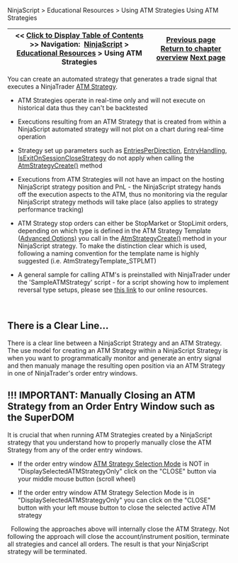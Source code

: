 ﻿
NinjaScript > Educational Resources > Using ATM Strategies
Using ATM Strategies

| << [Click to Display Table of Contents](using_atm_strategies.md) >> **Navigation:**     [NinjaScript](ninjascript.md) > [Educational Resources](educational_resources.md) > Using ATM Strategies | [Previous page](using_3rd_party_indicators.md) [Return to chapter overview](educational_resources.md) [Next page](using_bitmapimage_objects_with_buttons.md) |
| --- | --- |

You can create an automated strategy that generates a trade signal that executes a NinjaTrader [ATM Strategy](atm_strategy.md). 
 
- ATM Strategies operate in real-time only and will not execute on historical data thus they can't be backtested 

- Executions resulting from an ATM Strategy that is created from within a NinjaScript automated strategy will not plot on a chart during real-time operation 

- Strategy set up parameters such as [EntriesPerDirection](entriesperdirection.md), [EntryHandling](entryhandling.md), [IsExitOnSessionCloseStrategy](isexitonsessionclosestrategy.md) do not apply when calling the [AtmStrategyCreate()](atmstrategycreate.md) method

- Executions from ATM Strategies will not have an impact on the hosting NinjaScript strategy position and PnL - the NinjaScript strategy hands off the execution aspects to the ATM, thus no monitoring via the regular NinjaScript strategy methods will take place (also applies to strategy performance tracking)

- ATM Strategy stop orders can either be StopMarket or StopLimit orders, depending on which type is defined in the ATM Strategy Template ([Advanced Options](advanced_options.md)[)](advanced_options.md) you call in the [AtmStrategyCreate()](atmstrategycreate.md) method in your NinjaScript strategy. To make the distinction clear which is used, following a naming convention for the template name is highly suggested (i.e. AtmStrategyTemplate_STPLMT)

- A general sample for calling ATM's is preinstalled with NinjaTrader under the 'SampleATMStrategy' script - for a script showing how to implement reversal type setups, please see [this link](http://www.ninjatrader.com/support/forum/local_links.php?action=jump&catid=8&id=866) to our online resources.

 
## There is a Clear Line...
There is a clear line between a NinjaScript Strategy and an ATM Strategy. The use model for creating an ATM Strategy within a NinjaScript Strategy is when you want to programmatically monitor and generate an entry signal and then manualy manage the resulting open position via an ATM Strategy in one of NinjaTrader's order entry windows.
 
## !!! IMPORTANT: Manually Closing an ATM Strategy from an Order Entry Window such as the SuperDOM
It is crucial that when running ATM Strategies created by a NinjaScript strategy that you understand how to properly manually close the ATM Strategy from any of the order entry windows.
 
- If the order entry window [ATM Strategy Selection Mode](atm_strategy_selection_mode.md) is NOT in "DisplaySelectedATMStrategyOnly" click on the "CLOSE" button via your middle mouse button (scroll wheel) 

- If the order entry window ATM Strategy Selection Mode is in "DisplaySelectedATMStrategyOnly" you can click on the "CLOSE" button with your left mouse button to close the selected active ATM strategy 

 
Following the approaches above will internally close the ATM Strategy. Not following the approach will close the account/instrument position, terminate all strategies and cancel all orders. The result is that your NinjaScript strategy will be terminated.
